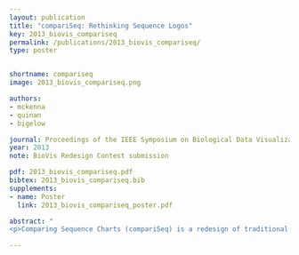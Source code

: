 ```yaml
---
layout: publication
title: "compariSeq: Rethinking Sequence Logos"
key: 2013_biovis_compariseq
permalink: /publications/2013_biovis_compariseq/
type: poster


shortname: compariseq
image: 2013_biovis_compariseq.png

authors:
- mckenna
- quinan
- bigelow

journal: Proceedings of the IEEE Symposium on Biological Data Visualization (BioVis ’13)
year: 2013
note: BioVis Redesign Contest submission

pdf: 2013_biovis_compariseq.pdf
bibtex: 2013_biovis_compariseq.bib
supplements:
- name: Poster
  link: 2013_biovis_compariseq_poster.pdf

abstract: "
<p>Comparing Sequence Charts (compariSeq) is a redesign of traditional sequence logos for the task of comparing multiple biological sequences. All relevant data encoded in traditional sequence logos is conserved, however, attention is directed to the most important data, colors are more perceptually accessible, and the task of direct comparison at particular locations is supported.</p>"

---
```

